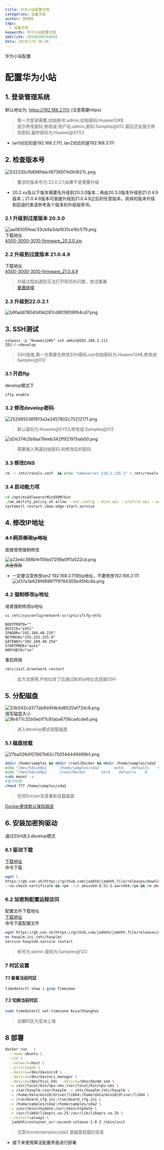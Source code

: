 ```yaml
---
title: 华为小站配置文档
categories: 设备文档
author: 简得辉
tags:
  - 设备文档
keywords: 华为小站配置文档
abbrlink: 20240108164645
data: 2024/1/8 16:46
---
```

华为小站配置
# 配置华为小站

## 1. 登录管理系统

默认地址为: https://192.168.2.111/ (注意需要https)

> 第一次登录需要,初始账号:admin,初始密码:Huawei12#$  
> 提示修改密码,修改成:用户名:admin,密码:Samples@012
> 最后还会提示修改密码,最终密码为:Huawei@SYS3

- lan1对应的是192.168.2.111, lan2对应的是192.168.3.111

## 2. 检查版本号
![532335cfb896fdacf87365f7e0b1627c.png](https://jadehh.github.io/blog/article/20240108164645/532335cfb896fdacf87365f7e0b1627c.png)

> 要求的版本号为:22.0.2.1,如果不是需要升级

- 20.2.xx及以下版本需要先升级到20.3.0版本；再由20.3.0版本升级到21.0.4.9版本；21.0.4.9版本可直接升级到21.0.4.9之后的任意版本。具体的版本升级和回退约束请参考各个版本的升级指导书。

### 2.1 升级到过度版本 20.3.0

![aa06505feac33cb9a3da1631ce16c579.png](https://jadehh.github.io/blog/article/20240108164645/1973340de92c4e6b8048e1abbf74620b.png)  
下载地址  
[A500-3000-3010-firmware\_20.3.0.zip](https://gh-proxy.com/https://github.com/jadehh/samples/releases/download/v1.0.7/A500-3000-3010-firmware_20.3.0.zip)

### 2.2 升级到过度版本 21.0.4.9

下载地址  
[A500-3000-3010-firmware\_21.0.4.9](https://gh-proxy.com/https://github.com/jadehh/samples/releases/download/v1.0.7/A500-3000-3010-firmware_21.0.4.9)

> 升级过程如遇到无法打开网页的问题，尝试重置  
> [重置链接](https://support.huawei.com/enterprise/zh/doc/EDOC1100133176?section=j020)

### 2.3 升级到22.0.2.1

![b9fadd7804049d287cd8019f08f64cd7.png](https://jadehh.github.io/blog/article/20240108164645/4e2ea4f9378041699248d80b15d1f4ec.png)

## 3\. SSH测试

```
sshpass -p "Huawei12#$" ssh admin@192.168.2.111
IES:/->develop
```

> SSH连接,第一次需要先修改SSH密码,ssh初始密码为:Huawei12#$,修改成Samples@012

### 3.1 开启ftp

develop模式下

```bash
sftp enable
```



### 3.2 修改develop密码·

![252995036f913a3a3457802c70212171.png](https://jadehh.github.io/blog/article/20240108164645/c2fc6e1d30844ce091831a9235bf052e.png)

> 默认密码为:Huawei@SYS3,修改成:Samples@012

![d2e374c5b9aa76eeb342ff92197bab00.png](https://jadehh.github.io/blog/article/20240108164645/746d4fba191746f68ec6decf4248973c.png)

> 需要输入两遍初始密码,和修改后的密码

### 3.3 修改DNS

```bash
rm -r /etc/resolv.conf  && echo "nameserver 218.2.135.1" > /etc/resolv.conf

```

### 3.4 启动能力项

```bash
cd /opt/middleware/MindXOM/bin
./om_ability_policy.sh allow --net_config --disk_ops --profile_ops --account_modify
systemctl restart ibma-edge-start.service
```

## 4. 修改IP地址

### ~~4.1 网页修改ip地址~~

直接使用强制修改

![a22e4c388bfe159ad7299a0ff1a522cd.png](https://jadehh.github.io/blog/article/20240108164645/3ca401b6970640d9b7f6fa9f8cb10173.png)  
~~点击保存~~

- 一定要注意修改lan2 192.168.3.111的ip地址，不要修改192.168.2.111  
    ![d37a3e629f4896f7f9784305b45f4c8a.png](https://jadehh.github.io/blog/article/20240108164645/595d452606314783a3c766a6e4e5a504.png)

### 4.2 强制修改ip地址

或者强制修改ip地址

```bash
vi /etc/sysconfig/network-scripts/ifcfg-eth1
```

```text
BOOTPROTO=""
DEVICE="eth1"
IPADDR="192.168.40.235"
NETMASK="255.255.255.0"
GATEWAY="192.168.40.254"
STARTMODE="auto"
ARPCHECK="no"
```

重启网络

```bash
/etc/init.d/network restart
```

> 此方法慎用,IP地址改了后通过新的ip地址去连接SSH

## 5. 分配磁盘

![33b042cd377ab8d4fdb4d8520af72dc8.png](https://jadehh.github.io/blog/article/20240108164645/be43934928ca4e74b510af5d4e132d7c.png)  
填写磁盘大小  
![9b477c32b0eb1f7c81aba6756ca4cde6.png](https://jadehh.github.io/blog/article/20240108164645/11befc70314749529e284a9e4a64153b.png)

> 进入develop模式挂载磁盘

### 5.1 磁盘挂载

![f7ba026d107667b62c750544449499b1.png](https://jadehh.github.io/blog/article/20240108164645/ad349b8e9aaf4ed293e864adc0de3c58.png)

```bash
mkdir /home/samples && mkdir /root/Docker && mkdir /home/samples/sda2
echo "/dev/hdisk0p1      /home/samples/sda2       ext4    defaults    0             0" >> /etc/fstab
echo "/dev/hdisk0p2      /root/Docker       ext4    defaults    0             0" >> /etc/fstab
sudo mount -a 
#赋予权限
chmod 777 /home/samples/sda2

```

> 在将Docker目录重新挂载磁盘

[Docker更改默认保存路径](../PyTorch系列/1.PyTorch零基础入门.md)

## 6\. 安装加密狗驱动

通过SSH进入develop模式

### 6.1 驱动下载

[下载地址](https://ghproxy.com/https://github.com/jadehh/jadehh_file/releases/download/Container_NpuV1.0.1/Sentinel-LDK.tar.gz)  
命令下载

```bash
wget \
https://gh.con.sh/https://github.com/jadehh/jadehh_file/releases/download/Container_NpuV1.0.1/aksusbd-8.51-1.aarch64.rpm \
--no-check-certificate && rpm -ivh aksusbd-8.51-1.aarch64.rpm && rm aksusbd-8.51-1.aarch64.rpm
```

### 6.2 加密狗配置远程访问

配置文件下载地址  
[下载地址](https://ghproxy.com/https://github.com/jadehh/jadehh_file/releases/download/Container_NpuV1.0.1/hasplm.ini)  
命令下载配置文件

```bash
wget https://gh.con.sh/https://github.com/jadehh/jadehh_file/releases/download/Container_NpuV1.0.1/hasplm.ini
mv hasplm.ini /etc/hasplm/
service hasplmd.service restart

```

> 账号为:admin 密码为:Samples@123

### 7 时区设置
#### 7.1 查看当前时区

```bash
timedatectl show | grep Timezone
```

#### 7.2 切换当前时区
```bash
sudo timedatectl set-timezone Asia/Shanghai
```
> 设置时区为亚洲上海


## 8 部署

```bash
docker run   \
  --name ubuntu \
  -itd \
  --network=host \
  --privileged \
  --device=/dev/davinci0 \
  --device=/dev/davinci_manager \
  --device=/dev/hisi_hdc --device=/dev/devmm_svm \
  -v /usr/local/bin/npu-smi:/usr/local/bin/npu-smi \
  -v /var/hasplm:/var/hasplm -v /etc/hasplm:/etc/hasplm \
  -v /home/data/miniD/driver/lib64:/home/data/miniD/driver/lib64 \
  -v /run/board_cfg.ini:/run/board_cfg.ini \
  -v /home/samples/sda2:/home/samples/sda2 \
  -v /usr/sbin/ntpdate:/usr/sbin/ntpdate \
  -v /usr/lib64/libopts.so.25:/usr/lib/libopts.so.25 \
  --restart=always \
   jadehh/container_ocr:ascend-release-1.0.3 /sbin/init
```

> 注意/home/samples/sda2 是磁盘挂载的目录

- 接下来使用算法配置界面进行部署

